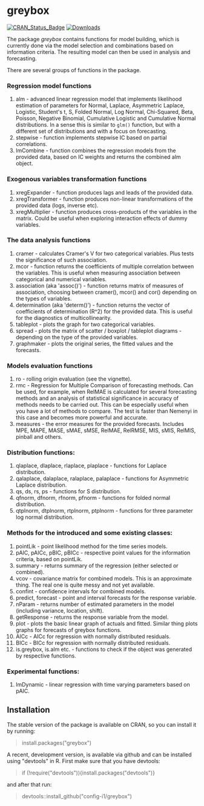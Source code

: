 # greybox
[![CRAN_Status_Badge](http://www.r-pkg.org/badges/version/greybox)](https://cran.r-project.org/package=greybox)
[![Downloads](http://cranlogs.r-pkg.org/badges/greybox)](https://cran.r-project.org/package=greybox)

The package _greybox_ contains functions for model building, which is currently done via the model selection and combinations based on information criteria. The resulting model can then be used in analysis and forecasting.

There are several groups of functions in the package.

### Regression model functions
1. alm - advanced linear regression model that implements likelihood estimation of parameters for Normal, Laplace, Asymmetric Laplace, Logistic, Student's t, S, Folded Normal, Log Normal, Chi-Squared, Beta, Poisson, Negative Binomial, Cumulative Logistic and Cumulative Normal distributions. In a sense this is similar to `glm()` function, but with a different set of distributions and with a focus on forecasting.
2. stepwise - function implements stepwise IC based on partial correlations.
3. lmCombine - function combines the regression models from the provided data, based on IC weights and returns the combined alm object.

### Exogenous variables transformation functions
1. xregExpander - function produces lags and leads of the provided data.
2. xregTransformer - function produces non-linear transformations of the provided data (logs, inverse etc).
3. xregMultiplier - function produces cross-products of the variables in the matrix. Could be useful when exploring interaction effects of dummy variables.

### The data analysis functions
1. cramer - calculates Cramer's V for two categorical variables. Plus tests the significance of such association.
2. mcor - function returns the coefficients of multiple correlation between the variables. This is useful when measuring association between categorical and numerical variables.
3. association (aka 'assoc()') - function returns matrix of measures of association, choosing between cramer(), mcor() and cor() depending on the types of variables.
4. determination (aka 'determ()') - function returns the vector of coefficients of determination (R^2) for the provided data. This is useful for the diagnostics of multicollinearity.
5. tableplot - plots the graph for two categorical variables.
6. spread - plots the matrix of scatter / boxplot / tableplot diagrams - depending on the type of the provided variables.
7. graphmaker - plots the original series, the fitted values and the forecasts.

### Models evaluation functions
1. ro - rolling origin evaluation (see the vignette).
2. rmc - Regression for Multiple Comparison of forecasting methods. Can be used, for example, when RelMAE is calculated for several forecasting methods and an analysis of statistical significance in accuracy of methods needs to be carried out. This can be especially useful when you have a lot of methods to compare. The test is faster than Nemenyi in this case and becomes more powerful and accurate.
3. measures - the error measures for the provided forecasts. Includes MPE, MAPE, MASE, sMAE, sMSE, RelMAE, RelRMSE, MIS, sMIS, RelMIS, pinball and others.
<!--5. nemenyi - non-parametric test for comparison of multiple classifiers / methods. This function not only conducts the test, but also provide the plots, showing the ranks of the different methods together with their confidence intervals.-->

### Distribution functions:
1. qlaplace, dlaplace, rlaplace, plaplace - functions for Laplace distribution.
2. qalaplace, dalaplace, ralaplace, palaplace - functions for Asymmetric Laplace distribution.
3. qs, ds, rs, ps - functions for S distribution.
4. qfnorm, dfnorm, rfnorm, pfnorm - functions for folded normal distribution.
5. qtplnorm, dtplnorm, rtplnorm, ptplnorm - functions for three parameter log normal distribution.

### Methods for the introduced and some existing classes:
1. pointLik - point likelihood method for the time series models.
2. pAIC, pAICc, pBIC, pBICc - respective point values for the information criteria, based on pointLik.
3. summary - returns summary of the regression (either selected or combined).
4. vcov - covariance matrix for combined models. This is an approximate thing. The real one is quite messy and not yet available.
5. confint - confidence intervals for combined models.
6. predict, forecast - point and interval forecasts for the response variable.
7. nParam - returns number of estimated parameters in the model (including variance, location, shift).
8. getResponse - returns the response variable from the model.
9. plot - plots the basic linear graph of actuals and fitted. Similar thing plots graphs for forecasts of greybox functions.
10. AICc - AICc for regression with normally distributed residuals.
11. BICc - BICc for regression with normally distributed residuals.
12. is.greybox, is.alm etc. - functions to check if the object was generated by respective functions.

### Experimental functions:
1. lmDynamic - linear regression with time varying parameters based on pAIC.

## Installation

The stable version of the package is available on CRAN, so you can install it by running:
> install.packages("greybox")

A recent, development version, is available via github and can be installed using "devtools" in R. First make sure that you have devtools:
> if (!require("devtools")){install.packages("devtools")}

and after that run:
> devtools::install_github("config-i1/greybox")
